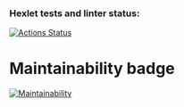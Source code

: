 ### Hexlet tests and linter status:
[![Actions Status](https://github.com/korifei071987/python-project-49/actions/workflows/hexlet-check.yml/badge.svg)](https://github.com/korifei071987/python-project-49/actions)

# Maintainability badge
[![Maintainability](https://api.codeclimate.com/v1/badges/7afff18369a981ffb91b/maintainability)](https://codeclimate.com/github/korifei071987/python-project-49/maintainability)